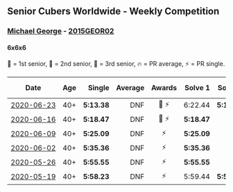 ## Senior Cubers Worldwide - Weekly Competition
### [Michael George](../michael_george.md) - [2015GEOR02](https://www.worldcubeassociation.org/persons/2015GEOR02?event=666)
#### 6x6x6

🥇 = 1st senior, 🥈 = 2nd senior, 🥉 = 3rd senior, 🔥 = PR average, ⚡ = PR single.

| Date | Age | Single | Average | Awards | Solve 1 | Solve 2 | Solve 3 | Video |
| :--: | :--: | --: | --: | :--: | --: | --: | --: | :-- |
| [<span style="white-space: nowrap">2020-06-23</span>](../../results/666/2020-06-23.md) | 40+ | **5:13.38** | DNF | <span style="white-space: nowrap">🥉 ⚡</span> | 6:22.44 | **5:13.38** | DNS | [Link](https://www.facebook.com/events/268636114456043/permalink/281297979856523/) |
| [<span style="white-space: nowrap">2020-06-16</span>](../../results/666/2020-06-16.md) | 40+ | **5:18.47** | DNF | <span style="white-space: nowrap">🥉 ⚡</span> | **5:18.47** | DNS | DNS | [Link](https://www.facebook.com/events/256188575607890/permalink/257847418775339/) |
| [<span style="white-space: nowrap">2020-06-09</span>](../../results/666/2020-06-09.md) | 40+ | **5:25.09** | DNF | ⚡ | **5:25.09** | DNS | DNS | [Link](https://www.facebook.com/events/1130228284009045/permalink/1133594577005749/) |
| [<span style="white-space: nowrap">2020-06-02</span>](../../results/666/2020-06-02.md) | 40+ | **5:35.36** | DNF | ⚡ | **5:35.36** | DNF | DNS | [Link](https://www.facebook.com/events/573401076937046/permalink/575263400084147/) |
| [<span style="white-space: nowrap">2020-05-26</span>](../../results/666/2020-05-26.md) | 40+ | **5:55.55** | DNF | ⚡ | **5:55.55** | DNS | DNS | [Link](https://www.facebook.com/events/637852836799991/permalink/641095513142390/) |
| [<span style="white-space: nowrap">2020-05-19</span>](../../results/666/2020-05-19.md) | 40+ | **5:58.23** | DNF | ⚡ | 5:59.44 | **5:58.23** | DNS | [Link](https://www.facebook.com/events/201300894172579/permalink/202548470714488/) |


<!-- Global site tag (gtag.js) - Google Analytics -->
<script async src="https://www.googletagmanager.com/gtag/js?id=UA-86348435-3"></script>
<script>window.dataLayer = window.dataLayer || []; function gtag() {dataLayer.push(arguments);} gtag('js', new Date()); gtag('config', 'UA-86348435-3');</script>
